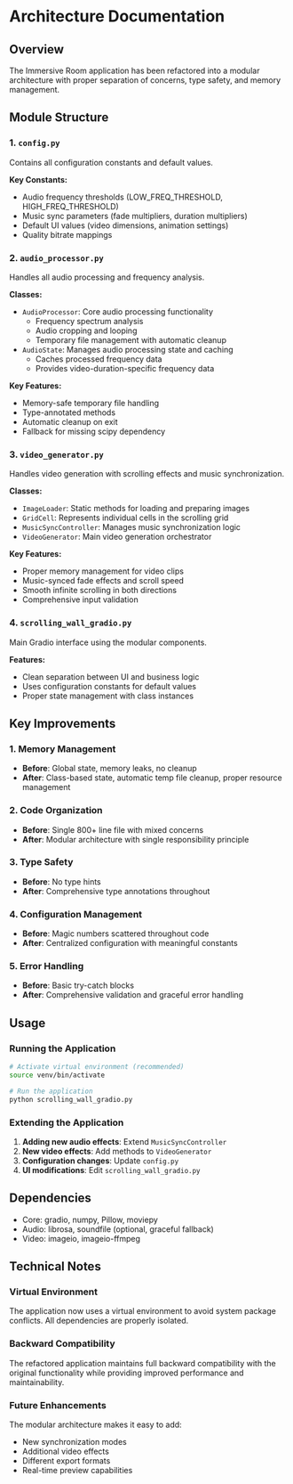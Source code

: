 # Architecture Documentation

## Overview

The Immersive Room application has been refactored into a modular architecture with proper separation of concerns, type safety, and memory management.

## Module Structure

### 1. `config.py`
Contains all configuration constants and default values.

**Key Constants:**
- Audio frequency thresholds (LOW_FREQ_THRESHOLD, HIGH_FREQ_THRESHOLD)
- Music sync parameters (fade multipliers, duration multipliers)
- Default UI values (video dimensions, animation settings)
- Quality bitrate mappings

### 2. `audio_processor.py`
Handles all audio processing and frequency analysis.

**Classes:**
- `AudioProcessor`: Core audio processing functionality
  - Frequency spectrum analysis
  - Audio cropping and looping
  - Temporary file management with automatic cleanup
- `AudioState`: Manages audio processing state and caching
  - Caches processed frequency data
  - Provides video-duration-specific frequency data

**Key Features:**
- Memory-safe temporary file handling
- Type-annotated methods
- Automatic cleanup on exit
- Fallback for missing scipy dependency

### 3. `video_generator.py`
Handles video generation with scrolling effects and music synchronization.

**Classes:**
- `ImageLoader`: Static methods for loading and preparing images
- `GridCell`: Represents individual cells in the scrolling grid
- `MusicSyncController`: Manages music synchronization logic
- `VideoGenerator`: Main video generation orchestrator

**Key Features:**
- Proper memory management for video clips
- Music-synced fade effects and scroll speed
- Smooth infinite scrolling in both directions
- Comprehensive input validation

### 4. `scrolling_wall_gradio.py`
Main Gradio interface using the modular components.

**Features:**
- Clean separation between UI and business logic
- Uses configuration constants for default values
- Proper state management with class instances

## Key Improvements

### 1. Memory Management
- **Before**: Global state, memory leaks, no cleanup
- **After**: Class-based state, automatic temp file cleanup, proper resource management

### 2. Code Organization
- **Before**: Single 800+ line file with mixed concerns
- **After**: Modular architecture with single responsibility principle

### 3. Type Safety
- **Before**: No type hints
- **After**: Comprehensive type annotations throughout

### 4. Configuration Management
- **Before**: Magic numbers scattered throughout code
- **After**: Centralized configuration with meaningful constants

### 5. Error Handling
- **Before**: Basic try-catch blocks
- **After**: Comprehensive validation and graceful error handling

## Usage

### Running the Application
```bash
# Activate virtual environment (recommended)
source venv/bin/activate

# Run the application
python scrolling_wall_gradio.py
```

### Extending the Application
1. **Adding new audio effects**: Extend `MusicSyncController`
2. **New video effects**: Add methods to `VideoGenerator`
3. **Configuration changes**: Update `config.py`
4. **UI modifications**: Edit `scrolling_wall_gradio.py`

## Dependencies
- Core: gradio, numpy, Pillow, moviepy
- Audio: librosa, soundfile (optional, graceful fallback)
- Video: imageio, imageio-ffmpeg

## Technical Notes

### Virtual Environment
The application now uses a virtual environment to avoid system package conflicts. All dependencies are properly isolated.

### Backward Compatibility
The refactored application maintains full backward compatibility with the original functionality while providing improved performance and maintainability.

### Future Enhancements
The modular architecture makes it easy to add:
- New synchronization modes
- Additional video effects
- Different export formats
- Real-time preview capabilities